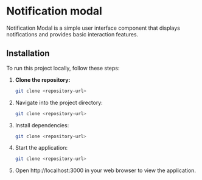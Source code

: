 # Notification modal

Notification Modal is a simple user interface component that displays notifications and provides basic interaction features.

## Installation

To run this project locally, follow these steps:

1. **Clone the repository:**
   ```sh
   git clone <repository-url>
   ```
2. Navigate into the project directory:
    ```sh
    git clone <repository-url>
    ```
3. Install dependencies:
    ```sh
   git clone <repository-url>
    ```
4. Start the application:
    ```sh
   git clone <repository-url>
    ```
5. Open http://localhost:3000 in your web browser to view the application.
